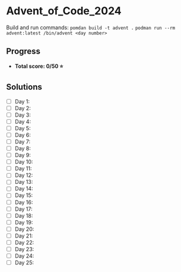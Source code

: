 # Advent_of_Code_2024

Build and run commands:
`pomdan build -t advent .`
`podman run --rm advent:latest /bin/advent <day number>`

## Progress
- **Total score: 0/50 :star:**

## Solutions
- [ ] Day 1:
- [ ] Day 2:
- [ ] Day 3:
- [ ] Day 4:
- [ ] Day 5:
- [ ] Day 6:
- [ ] Day 7:
- [ ] Day 8:
- [ ] Day 9:
- [ ] Day 10:
- [ ] Day 11:
- [ ] Day 12:
- [ ] Day 13:
- [ ] Day 14:
- [ ] Day 15:
- [ ] Day 16:
- [ ] Day 17:
- [ ] Day 18:
- [ ] Day 19:
- [ ] Day 20:
- [ ] Day 21:
- [ ] Day 22:
- [ ] Day 23:
- [ ] Day 24:
- [ ] Day 25: